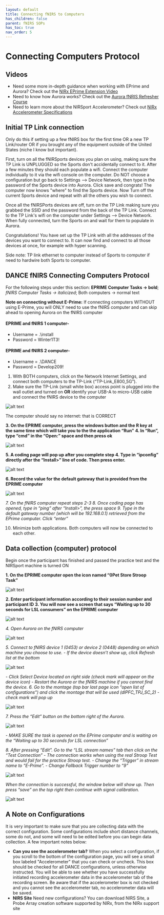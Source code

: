 ```yaml
---
layout: default
title: Connecting fNIRS to Computers
has_children: false
parent: fNIRS SOPs
has_toc: true
nav_order: 5
---
```


# Connecting Computers Protocol 

## Videos
- Need some more in-depth guidance when working with EPrime and Aurora? Check out the [NIRx EPrime Extension Video](https://www.youtube.com/watch?v=qu2x6lGe77M)
- Need to know how Aurora works? Check out the [Aurora fNRIS Refresher Course](https://www.youtube.com/watch?v=LtPx89eDuNQ)
- Need to learn more about the NIRSport Accelerometer? Check out [NIRx Accelerometer Specifications](https://www.youtube.com/watch?v=Sk-SE_Zvhpw)

## Initial TP Link connection

Only do this if setting up a few fNIRS box for the first time OR a new TP Link/router OR if you brought any of the equipment outside of the United States (niche I know but important).

First, turn on all the fNIRSports devices you plan on using, making sure the TP Link is UNPLUGGED so the Sports don't accidentally connect to it. After a few minutes they should each populate a wifi. Connect the computer individually to it via the wifi console on the computer. Do NOT choose a configuration but go back to Settings --> Device Network, then type in the password of the Sports device into Aurora. Click save and congrats! The computer now knows "where" to find the Sports device. Now Turn off the current Sports device and repeat with all the others you wish to connect.

Once all the fNIRSPorts devices are off, turn on the TP Link making sure you grabbed the SSID and the password from the back of the TP Link. Connect to the TP Link's wifi on the computer under Settings --> Device Network. When fully connected, turn the Sports on and wait for them to populate in Aurora. 

Congratulations! You have set up the TP Link with all the addresses of the devices you want to connect to. It can now find and connect to all those devices at once, for example with hyper scanning. 

Side note:
TP link ethernet to computer instead of Sports to computer if need to hardwire both Sports to computer. 


## DANCE fNIRS Connecting Computers Protocol

For the following steps under this section: **EPRIME Computer Tasks → bold**; *fNIRS Computer Tasks → italicized*; Both computers → normal text

**Note on connecting without E-Prime:** 
If connecting computers WITHOUT using E-Prime, you will ONLY need to use the fNIRS computer and can skip ahead to opening Aurora on the fNIRS computer

#### EPRIME and fNIRS 1 computer- 
- Username = .\install
- Password = Winter1T3! 

#### EPRIME and fNIRS 2 computer-
- Username = .\DANCE
- Password = Develop209!


1. With BOTH computers, click on the Network Internet Settings, and connect both computers to the TP-Link (“TP-Link_E800_5G”). 
2. Make sure the TP-Link (small white box) access point is plugged into the wall outlet and turned on **OR** identify your USB-A to micro-USB cable and connect the fNIRS device to the computer			

![alt text](tp_link.png)

The computer should say no internet: that is CORRECT

**3. On the EPRIME computer, press the windows button and the R key at the same time which will take you to the the application “Run”**
**4. In “Run”, type “cmd” in the “Open:” space and then press ok**

![alt text](folder.png)

**5. A coding page will pop up after you complete step 4.  Type in “ipconfig” directly after the “Install>” line of code.  Then press enter.**

![alt text](address.png)

**6. Record the value for the default gateway that is provided from the EPRIME computer**

![alt text](gateway.png)

*7. On the fNIRS computer repeat steps 2-3*
*8. Once coding page has opened, type in “ping” after “Install>”, the press space*
*9. Type in the default gateway number (which will be 192.168.0.1) retrieved from the EPrime computer. Click “enter”*

10. Minimize both applications. Both computers will now be connected to each other. 

## Data collection (computer) protocol

Begin once the participant has finished and passed the practice test and the NIRSport machine is turned ON

**1. On the EPRIME computer open the icon named “0Pet Store Stroop Task”**

![alt text](stroop.png)

**2. Enter participant information according to their session number and participant ID**
**3. You will now see a screen that says “Waiting up to 30 seconds for LSL consumers” on the EPRIME computer**

![alt text](waiting.png)

*4. Open Aurora on the fNIRS computer*

![alt text](aurora.png)

*5. Connect  to fNIRS device 1 (0453) or device 2 (0448) depending on which machine you choose to use.* 
*- If the device doesn’t show up, click Refresh list at the bottom*

![alt text](refresh.png)

*- Click Select Device located on right side  (check mark will appear on the device icon)*
*- Restart the Aurora or the fNIRS machine if you cannot find the device.*
*6. Go to the montage (top bar last page icon “open list of configurations") and click the montage that will be used (dlPFC_TPJ_SC_2) - check mark will pop up*

![alt text](configs.png)

*7. Press the “Edit” button on the bottom right of the Aurora.*

![alt text](edit.png)

*- MAKE SURE the task is opened on the EPrime computer and is waiting on the “Waiting up to 30 seconds for LSL connection”*


*8.  After pressing “Edit”. Go to the “LSL stream names” tab then click on the “Test Connection”*
*- The connection works when using the real Stroop Test and would fail for the practice Stroop test.*
*- Change the “Trigger” in stream name to “E-Prime”.*
*- Change Fallback Trigger number to “9”*



![alt text](dlpfc.png)

*When the connection is successful, the window below will show up. Then press “save” on the top right then continue with signal calibration.*

![alt text](window.png)

## A Note on Configurations

It is very important to make sure that you are collecting data with the correct configuration. Some configurations include short distance channels, some do not, and some will need to be edited before you can begin data collection. A few important notes below: 

- **Can you see the accelerometer tab?** When you select a configuration, if you scroll to the bottom of the configuration page, you will see a small box labeled "Accelerometer" that you can check or uncheck. This box should be checked for all DANCE configurations, unless otherwise instructed. You will be able to see whether you have successfully initiated recording accelerometer data in the accelerometer tab of the recording screen. Be aware that if the accelerometer box is not checked and you cannot see the accelerometer tab, no accelerometer data will be saved.
- **NIRS Site** Need new configurations? You can download NIRS Site, a Probe Array creation software supported by NIRx, from the NIRx support site 

